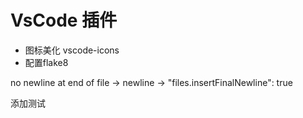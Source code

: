 # VsCode 插件
+ 图标美化 vscode-icons
+ 配置flake8

no newline at end of file -> newline -> "files.insertFinalNewline": true

添加测试   

